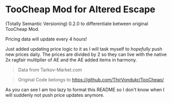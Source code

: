 # TooCheap Mod for Altered Escape
(Totally Semantic Versioning) 0.2.0 to differentiate between original TooCheap Mod.

Pricing data will update every 4 hours!

Just added updating price logic to it as I will task myself to *hopefully* push new prices daily.
The prices are divided by 2 so they can live with the native 2x ragfair multiplier of AE and the AE added items in harmony.

> Data from Tarkov-Market.com

> Original Code belongs to https://github.com/ThirVondukr/TooCheap/

As you can see I am too lazy to format this README so I don't know when I will suddenly not push price updates anymore.

